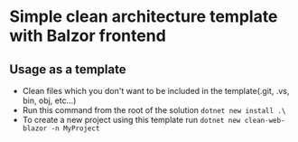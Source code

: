 # Simple clean architecture template with Balzor frontend

## Usage as a template
- Clean files which you don't want to be included in the template(.git, .vs, bin, obj, etc...)
- Run this command from the root of the solution ```dotnet new install .\``` 
- To create a new project using this template run ```dotnet new clean-web-blazor -n MyProject```